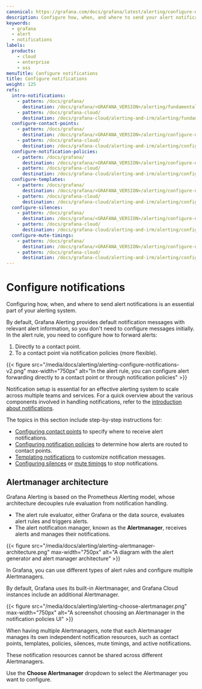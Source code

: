 ```yaml
---
canonical: https://grafana.com/docs/grafana/latest/alerting/configure-notifications
description: Configure how, when, and where to send your alert notifications
keywords:
  - grafana
  - alert
  - notifications
labels:
  products:
    - cloud
    - enterprise
    - oss
menuTitle: Configure notifications
title: Configure notifications
weight: 125
refs:
  intro-notifications:
    - pattern: /docs/grafana/
      destination: /docs/grafana/<GRAFANA_VERSION>/alerting/fundamentals/notifications/
    - pattern: /docs/grafana-cloud/
      destination: /docs/grafana-cloud/alerting-and-irm/alerting/fundamentals/notifications/
  configure-contact-points:
    - pattern: /docs/grafana/
      destination: /docs/grafana/<GRAFANA_VERSION>/alerting/configure-notifications/manage-contact-points/
    - pattern: /docs/grafana-cloud/
      destination: /docs/grafana-cloud/alerting-and-irm/alerting/configure-notifications/manage-contact-points/
  configure-notification-policies:
    - pattern: /docs/grafana/
      destination: /docs/grafana/<GRAFANA_VERSION>/alerting/configure-notifications/create-notification-policy/
    - pattern: /docs/grafana-cloud/
      destination: /docs/grafana-cloud/alerting-and-irm/alerting/configure-notifications/create-notification-policy/
  configure-templates:
    - pattern: /docs/grafana/
      destination: /docs/grafana/<GRAFANA_VERSION>/alerting/configure-notifications/template-notifications/
    - pattern: /docs/grafana-cloud/
      destination: /docs/grafana-cloud/alerting-and-irm/alerting/configure-notifications/template-notifications/
  configure-silences:
    - pattern: /docs/grafana/
      destination: /docs/grafana/<GRAFANA_VERSION>/alerting/configure-notifications/create-silence/
    - pattern: /docs/grafana-cloud/
      destination: /docs/grafana-cloud/alerting-and-irm/alerting/configure-notifications/create-silence/
  configure-mute-timings:
    - pattern: /docs/grafana/
      destination: /docs/grafana/<GRAFANA_VERSION>/alerting/configure-notifications/mute-timings/
    - pattern: /docs/grafana-cloud/
      destination: /docs/grafana-cloud/alerting-and-irm/alerting/configure-notifications/mute-timings/
---
```


# Configure notifications

Configuring how, when, and where to send alert notifications is an essential part of your alerting system.

By default, Grafana Alerting provides default notification messages with relevant alert information, so you don't need to configure messages initially. In the alert rule, you need to configure how to forward alerts:

1. Directly to a contact point.
2. To a contact point via notification policies (more flexible).

{{< figure src="/media/docs/alerting/alerting-configure-notifications-v2.png" max-width="750px" alt="In the alert rule, you can configure alert forwarding directly to a contact point or through notification policies" >}}

Notification setup is essential for an effective alerting system to scale across multiple teams and services. For a quick overview about the various components involved in handling notifications, refer to the [introduction about notifications](ref:intro-notifications).

The topics in this section include step-by-step instructions for:

- [Configuring contact points](ref:configure-contact-points) to specify where to receive alert notifications.
- [Configuring notification policies](ref:configure-notification-policies) to determine how alerts are routed to contact points.
- [Templating notifications](ref:configure-templates) to customize notification messages.
- [Configuring silences](ref:configure-silences) or [mute timings](ref:configure-mute-timings) to stop notifications.

## Alertmanager architecture

Grafana Alerting is based on the Prometheus Alerting model, whose architecture decouples rule evaluation from notification handling.

- The alert rule evaluator, either Grafana or the data source, evaluates alert rules and triggers alerts.
- The alert notification manager, known as the **Alertmanager**, receives alerts and manages their notifications.

{{< figure src="/media/docs/alerting/alerting-alertmanager-architecture.png" max-width="750px" alt="A diagram with the alert generator and alert manager architecture" >}}

In Grafana, you can use different types of alert rules and configure multiple Alertmanagers.

By default, Grafana uses its built-in Alertmanager, and Grafana Cloud instances include an additional Alertmanager.

{{< figure src="/media/docs/alerting/alerting-choose-alertmanager.png" max-width="750px" alt="A screenshot choosing an Alertmanager in the notification policies UI" >}}

When having multiple Alertmanagers, note that each Alertmanager manages its own independent notification resources, such as contact points, templates, policies, silences, mute timings, and active notifications.

These notification resources cannot be shared across different Alertmanagers.

Use the **Choose Alertmanager** dropdown to select the Alertmanager you want to configure.
